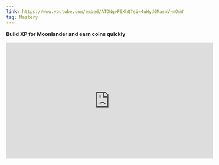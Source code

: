 ```yaml
---
link: https://www.youtube.com/embed/ATDNgvF0XhQ?si=4uWyd0MasmV-mOmW
tsg: Mastery
---
```


**Build XP for Moonlander and earn coins quickly**  

<iframe width="560" height="315" src="https://www.youtube.com/embed/ATDNgvF0XhQ?si=4uWyd0MasmV-mOmW" title="YouTube video player" frameborder="0" allow="accelerometer; autoplay; clipboard-write; encrypted-media; gyroscope; picture-in-picture; web-share" referrerpolicy="strict-origin-when-cross-origin" allowfullscreen></iframe>
